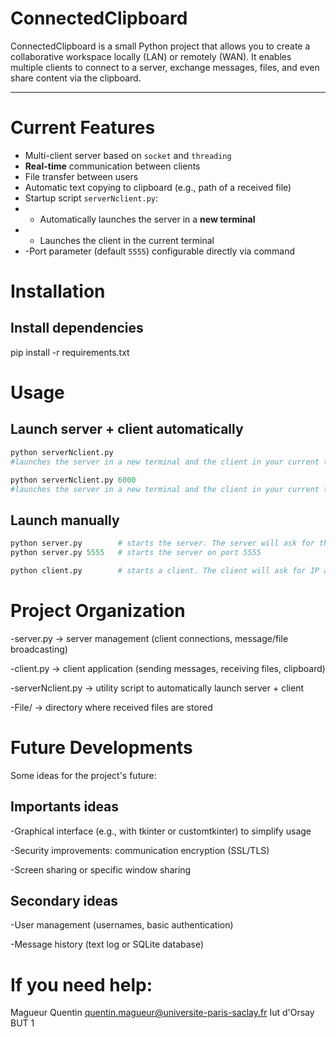 # ConnectedClipboard
ConnectedClipboard is a small Python project that allows you to create a collaborative workspace locally (LAN) or remotely (WAN).
It enables multiple clients to connect to a server, exchange messages, files, and even share content via the clipboard.

---

# Current Features

- Multi-client server based on `socket` and `threading`
- **Real-time** communication between clients
- File transfer between users
- Automatic text copying to clipboard (e.g., path of a received file)
- Startup script `serverNclient.py`:
- - Automatically launches the server in a **new terminal**
- - Launches the client in the current terminal
 - -Port parameter (default `5555`) configurable directly via command



# Installation
## Install dependencies
pip install -r requirements.txt



# Usage
## Launch server + client automatically
```python
python serverNclient.py
#launches the server in a new terminal and the client in your current terminal with port 5555 (default)

python serverNclient.py 6000
#launches the server in a new terminal and the client in your current terminal with port 6000 (modify as needed)
```

## Launch manually
```python
python server.py        # starts the server. The server will ask for the port
python server.py 5555   # starts the server on port 5555

python client.py        # starts a client. The client will ask for IP and port
```

# Project Organization

-server.py → server management (client connections, message/file broadcasting)

-client.py → client application (sending messages, receiving files, clipboard)

-serverNclient.py → utility script to automatically launch server + client

-File/ → directory where received files are stored


# Future Developments

Some ideas for the project's future:

## Importants ideas
-Graphical interface (e.g., with tkinter or customtkinter) to simplify usage

-Security improvements: communication encryption (SSL/TLS)

-Screen sharing or specific window sharing

## Secondary ideas 

-User management (usernames, basic authentication)

-Message history (text log or SQLite database)


# If you need help:
Magueur Quentin
quentin.magueur@universite-paris-saclay.fr
Iut d'Orsay BUT 1
